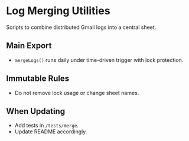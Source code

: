 # Log Merging Utilities

Scripts to combine distributed Gmail logs into a central sheet.

## Main Export
- `mergeLogs()` runs daily under time-driven trigger with lock protection.

## Immutable Rules
- Do not remove lock usage or change sheet names.

## When Updating
- Add tests in `/tests/merge`.
- Update README accordingly.
